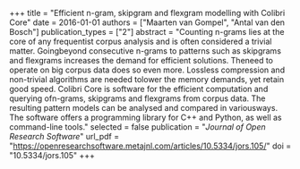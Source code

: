 +++
title = "Efficient n-gram, skipgram and flexgram modelling with Colibri Core"
date = 2016-01-01
authors = ["Maarten van Gompel", "Antal van den Bosch"]
publication_types = ["2"]
abstract = "Counting n-grams lies at the core of any frequentist corpus analysis and is often considered a trivial matter. Goingbeyond consecutive n-grams to patterns such as skipgrams and flexgrams increases the demand for efficient solutions. Theneed to operate on big corpus data does so even more. Lossless compression and non-trivial algorithms are needed tolower the memory demands, yet retain good speed. Colibri Core is software for the efficient computation and querying ofn-grams, skipgrams and flexgrams from corpus data. The resulting pattern models can be analysed and compared in variousways. The software offers a programming library for C++ and Python, as well as command-line tools."
selected = false
publication = "*Journal of Open Research Software*"
url_pdf = "https://openresearchsoftware.metajnl.com/articles/10.5334/jors.105/"
doi = "10.5334/jors.105"
+++


